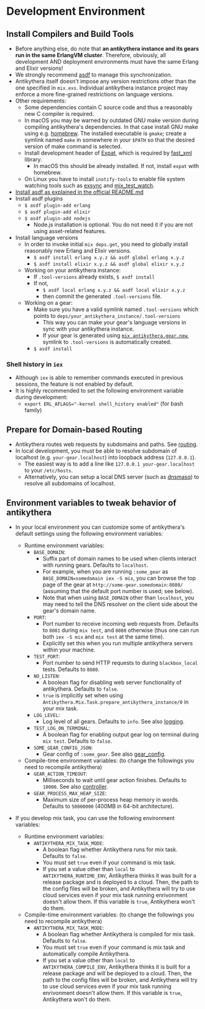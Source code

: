# Development Environment

## Install Compilers and Build Tools

- Before anything else, do note that **an antikythera instance and its gears run in the same ErlangVM cluster**.
  Therefore, obviously, all development AND deployment environments must have the same Erlang and Elixir versions!
- We strongly recommend [asdf](https://github.com/asdf-vm/asdf) to manage this synchronization.
- Antikythera itself doesn't impose any version restrictions other than the one specified in `mix.exs`.
  Individual antikythera instance project may enforce a more fine-grained restrictions on language versions.
- Other requirements:
    - Some dependencies contain C source code and thus a reasonably new C compiler is required.
    - In macOS you may be warned by outdated GNU make version during compiling antikythera's dependencies.
      In that case install GNU make using e.g. [homebrew](https://brew.sh/).
      The installed executable is `gmake`; create a symlink named `make` in somewhere in your `$PATH`
      so that the desired version of make command is selected.
    - Install development header of [Expat](https://libexpat.github.io/), which is required by [fast_xml](https://github.com/processone/fast_xml) library.
        - In macOS this should be already installed. If not, install `expat` with homebrew.
    - On Linux you have to install `inotify-tools` to enable file system watching tools
      such as [exsync](https://github.com/falood/exsync) and [mix_test_watch](https://github.com/lpil/mix-test.watch).
- [Install asdf as explained in the official README.md](https://github.com/asdf-vm/asdf#setup)
- Install asdf plugins
    - `$ asdf plugin-add erlang`
    - `$ asdf plugin-add elixir`
    - `$ asdf plugin-add nodejs`
        - Node.js installation is optional. You do not need it if you are not using asset-related features.
- Install language versions
    - In order to invoke initial `mix deps.get`, you need to globally install reasonably new Erlang and Elixir versions.
        - `$ asdf install erlang x.y.z && asdf global erlang x.y.z`
        - `$ asdf install elixir x.y.z && asdf global elixir x.y.z`
    - Working on your antikythera instance:
        - If `.tool-versions` already exists, `$ asdf install`
        - If not,
            - `$ asdf local erlang x.y.z && asdf local elixir x.y.z`
            - then commit the generated `.tool-versions` file.
    - Working on a gear:
        - Make sure you have a valid symlink named `.tool-versions` which points to `deps/your_antikythera_instance/.tool-versions`
            - This way you can make your gear's language versions in sync with your antikythera instance.
            - If your gear is generated using [`mix antikythera.gear.new`](https://github.com/access-company/antikythera/blob/master/lib/mix/gear.new.ex),
              symlink to `.tool-versions` is automatically created.
        - `$ asdf install`


### Shell history in `iex`

- Although `iex` is able to remember commands executed in previous sessions, the feature is not enabled by default.
- It is highly recommended to set the following environment variable during development:
    - `export ERL_AFLAGS="-kernel shell_history enabled"` (for bash family)

## Prepare for Domain-based Routing

- Antikythera routes web requests by subdomains and paths. See [routing](https://hexdocs.pm/antikythera/routing.html).
- In local development, you must be able to resolve subdomain of localhost (e.g. `your-gear.localhost`) into loopback address (`127.0.0.1`).
    - The easiest way is to add a line like `127.0.0.1 your-gear.localhost` to your `/etc/hosts`.
    - Alternatively, you can setup a local DNS server (such as [dnsmasq](https://thekelleys.org.uk/dnsmasq/doc.html)) to resolve all subdomains of localhost.

## Environment variables to tweak behavior of antikythera

- In your local environment you can customize some of antikythera's default settings using the following environment variables:
    - Runtime environment variables:
        - `BASE_DOMAIN`:
            - Suffix part of domain names to be used when clients interact with running gears. Defaults to `localhost`.
            - For example, when you are running `:some_gear` as `BASE_DOMAIN=somedomain iex -S mix`,
              you can browse the top page of the gear at `http://some-gear.somedomain:8080/` (assuming that the default port number is used; see below).
            - Note that when using `BASE_DOMAIN` other than `localhost`, you may need to tell the DNS resolver on the client side about the gear's domain name.
        - `PORT`:
            - Port number to receive incoming web requests from. Defaults to `8081` during `mix test`, and `8080` otherwise
              (thus one can run both `iex -S mix` and `mix test` at the same time).
            - Explicitly set this when you run multiple antikythera servers within your machine.
        - `TEST_PORT`:
            - Port number to send HTTP requests to during `blackbox_local` tests. Defaults to `8080`.
        - `NO_LISTEN`:
            - A boolean flag for disabling web server functionality of antikythera. Defaults to `false`.
            - `true` is implicitly set when using `Antikythera.Mix.Task.prepare_antikythera_instance/0` in your mix task.
        - `LOG_LEVEL`:
            - Log level of all gears. Defaults to `info`. See also [logging](https://hexdocs.pm/antikythera/logging.html).
        - `TEST_LOG_ON_TERMINAL`:
            - A boolean flag for enabling output gear log on terminal during `mix test`. Defaults to `false`.
        - `SOME_GEAR_CONFIG_JSON`:
            - Gear config of `:some_gear`. See also [gear_config](https://hexdocs.pm/antikythera/gear_config.html).
    - Compile-time environment variables: (to change the followings you need to recompile antikythera)
        - `GEAR_ACTION_TIMEOUT`:
            - Milliseconds to wait until gear action finishes. Defaults to `10000`. See also [controller](https://hexdocs.pm/antikythera/controller.html).
        - `GEAR_PROCESS_MAX_HEAP_SIZE`:
            - Maximum size of per-process heap memory in words. Defaults to `50000000` (400MB in 64-bit architecture).

- If you develop mix task, you can use the following environment variables:
    - Runtime environment variables:
        - `ANTIKYTHERA_MIX_TASK_MODE`:
            - A boolean flag whether Antikythera runs for mix task. Defaults to `false`.
            - You must set `true` even if your command is mix task.
            - If you set a value other than `local` to `ANTIKYTHERA_RUNTIME_ENV`, Antikythera thinks it was built for a release package and is deployed to a cloud.
              Then, the path to the config files will be broken, and Antikythera will try to use cloud services even if your mix task running enrivonment doesn't allow them.
              If this variable is `true`, Antikythera won't do them.
    - Compile-time environment variables: (to change the followings you need to recompile antikythera)
        - `ANTIKYTHERA_MIX_TASK_MODE`:
            - A boolean flag whether Antikythera is compiled for mix task. Defaults to `false`.
            - You must set `true` even if your command is mix task and automatically compile Antikythera.
            - If you set a value other than `local` to `ANTIKYTHERA_COMPILE_ENV`, Antikythera thinks it is built for a release package and will be deployed to a cloud.
              Then, the path to the config files will be broken, and Antikythera will try to use cloud services even if your mix task running enrivonment doesn't allow them.
              If this variable is `true`, Antikythera won't do them.
